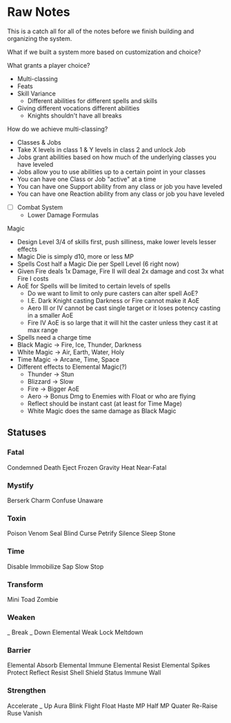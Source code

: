 # Raw Notes

This is a catch all for all of the notes before we finish building and organizing the system.

What if we built a system more based on customization and choice?

What grants a player choice?
- Multi-classing
- Feats
- Skill Variance
  - Different abilities for different spells and skills
- Giving different vocations different abilities
  - Knights shouldn't have all breaks

How do we achieve multi-classing?
- Classes & Jobs
- Take X levels in class 1 & Y levels in class 2 and unlock Job
- Jobs grant abilities based on how much of the underlying classes you have leveled
- Jobs allow you to use abilities up to a certain point in your classes
- You can have one Class or Job "active" at a time
- You can have one Support ability from any class or job you have leveled
- You can have one Reaction ability from any class or job you have leveled

- [ ] Combat System
  - Lower Damage Formulas

Magic
- Design Level 3/4 of skills first, push silliness, make lower levels lesser effects
- Magic Die is simply d10, more or less MP
- Spells Cost half a Magic Die per Spell Level (6 right now)
- Given Fire deals 1x Damage, Fire II will deal 2x damage and cost 3x what Fire I costs
- AoE for Spells will be limited to certain levels of spells
  - Do we want to limit to only pure casters can alter spell AoE?
  - I.E. Dark Knight casting Darkness or Fire cannot make it AoE
  - Aero III or IV cannot be cast single target or it loses potency casting in a smaller AoE
  - Fire IV AoE is so large that it will hit the caster unless they cast it at max range
- Spells need a charge time
- Black Magic -> Fire, Ice, Thunder, Darkness
- White Magic -> Air, Earth, Water, Holy
- Time Magic -> Arcane, Time, Space
- Different effects to Elemental Magic(?)
  - Thunder -> Stun
  - Blizzard -> Slow
  - Fire -> Bigger AoE
  - Aero -> Bonus Dmg to Enemies with Float or who are flying
  - Reflect should be instant cast (at least for Time Mage)
  - White Magic does the same damage as Black Magic

## Statuses

### Fatal

Condemned
Death
Eject
Frozen
Gravity
Heat
Near-Fatal

### Mystify

Berserk
Charm
Confuse
Unaware

### Toxin

Poison
Venom
Seal
Blind
Curse
Petrify
Silence
Sleep
Stone

### Time

Disable
Immobilize
Sap
Slow
Stop

### Transform

Mini
Toad
Zombie

### Weaken

_ Break
_ Down
Elemental Weak
Lock
Meltdown

### Barrier

Elemental Absorb
Elemental Immune
Elemental Resist
Elemental Spikes
Protect
Reflect
Resist
Shell
Shield
Status Immune
Wall

### Strengthen

Accelerate
_ Up
Aura
Blink
Flight
Float
Haste
MP Half
MP Quater
Re-Raise
Ruse
Vanish
